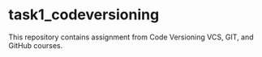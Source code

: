 # task1_codeversioning
This repository contains assignment from Code Versioning VCS, GIT, and GitHub courses.

